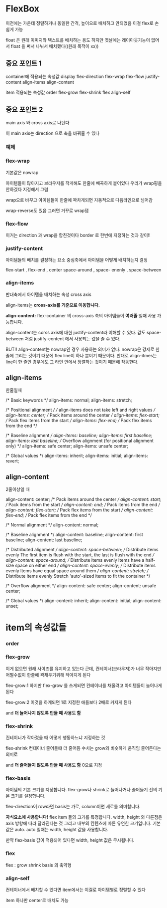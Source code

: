 # FlexBox

이전에는 가운데 정렬하거나 동일한 간격, 높이으로 배치하고 안되었음
이걸 flex로 손쉽게 가능
 
 float 은 원래 이미지와 텍스트를 배치하는 용도 하지만 옛날에는 레이아웃기능이 없어서 float 을 써서 나눠서 배치했다((원래 목적이 xx)) 

## 중요 포인트 1
 container에 적용되는 속성값
    display
    flex-direction
    flex-wrap
    flex-flow
    justify-content
    align-items
    align-content


 item 적용되는 속성값
    order
    flex-grow
    flex-shrink
    flex
    align-self


## 중요 포인트 2

main axis 와 cross axis로 나뉜다

이 main axis는 direction 으로 축을 바꿔줄 수 있다



### 예제 

### flex-wrap 
기본값은  nowrap

아이템들이 많아지고 브라우저를 작게해도 한줄에 빼곡하게 붙어있다 
우리가 wrap핑을 안하겠다 지정해서 그럼 

wrap으로 바꾸고  아이템들이 한줄에 꽉차게되면 자동적으로 다음라인으로 넘어감 

wrap-reverse도 있음  그러면 거꾸로 wrap댐

### flex-flow 
이거는 direction 과 wrap을 합친것이다
border 로 한번에 지정하는 것과 같이!!

### justify-content

아이템들의 배치를 결정하는 요소
중심축에서 아이템을 어떻게 배치하는지 결정


flex-start , flex-end , center 
space-around , space- enenly , space-between 


### align-items

반대축에서 아이템을 배치하는 속성 cross axis

align-items는 **cross-axis를 기준으로 이동합니다.**

**align-content:** flex-container 의 cross-axis 축의 아이템들이 **여러줄** 일때 사용 가능합니다.

align-content는 corss axis에 대한 justify-content라 이해할 수 있다. 값도 space-between 처럼 justify-content 에서 사용되는 값을 줄 수 있다.

BUT!!
align-content는 nowrap인 경우 사용하는 의미가 없다. nowrap은 강제로 한 줄에 그리는 것이기 때문에 flex line이 하나 뿐이기 때문이다. 반대로 align-itmes는 line이 한 줄인 경우에도 그 라인 안에서 정렬하는 것이기 때문에 작동한다.

## align-items

한줄일때 
 
/* Basic keywords */
align-items: normal;
align-items: stretch;

/* Positional alignment */
/* align-items does not take left and right values */
align-items: center; /* Pack items around the center */
align-items: flex-start; /* Pack flex items from the start */
align-items: flex-end; /* Pack flex items from the end */


/* Baseline alignment */
align-items: baseline;
align-items: first baseline;
align-items: last baseline; /* Overflow alignment (for positional alignment only) */
align-items: safe center;
align-items: unsafe center;

/* Global values */
align-items: inherit;
align-items: initial;
align-items: revert;


## align-content

2줄이상일 때 

align-content: center;     /* Pack items around the center */
align-content: start;      /* Pack items from the start */
align-content: end;        /* Pack items from the end */
align-content: flex-start; /* Pack flex items from the start */
align-content: flex-end;   /* Pack flex items from the end */

/* Normal alignment */
align-content: normal;

/* Baseline alignment */
align-content: baseline;
align-content: first baseline;
align-content: last baseline;

/* Distributed alignment */
align-content: space-between; /* Distribute items evenly
                                 The first item is flush with the start,
                                 the last is flush with the end */
align-content: space-around;  /* Distribute items evenly
                                 Items have a half-size space
                                 on either end */
align-content: space-evenly;  /* Distribute items evenly
                                 Items have equal space around them */
align-content: stretch;       /* Distribute items evenly
                                 Stretch 'auto'-sized items to fit
                                 the container */

/* Overflow alignment */
align-content: safe center;
align-content: unsafe center;

/* Global values */
align-content: inherit;
align-content: initial;
align-content: unset;



# item의 속성값들

### order

### flex-grow

이게 없으면 원래 사이즈를 유지하고 있는다  근데,
컨테이너(브라우저)가 너무 작아지만 어쩔수없이 한줄에 꽉채우기위해 
작아지게 된다

flex-grow:1
하지만 flex-grow 를 쓰게되면 컨테이너를 채울려고 아이템들이 늘어나게 된다

flex-grow:2 
이것을 하게되면 1로 지정한 애들보다 2배로 커지게 된다 

and **더 늘어나지 않도록 만들 때 사용도 함**


### flex-shrink 

컨테이너가 작아졌을 때 어떻게 행동하느냐 지정하는 것 

flex-shrink
컨테이너 줄어들떄 더 줄어듬 
수치는 grow와 비슷하게 움직임 줄어든다는 의미로 

and **더 줄어들지 않도록 만들 때 사용도 함**   0으로 지정
### flex-basis
아이템의 기본 크기를 지정합니다. flex-grow나 shrink로 늘어나거나 줄어들기 전의 기본 크기를 설정합니다.

flex-direction이 row라면 basis는 가로, column이면 세로를 의미합니다.

**자식요소에 사용합니다!**  flex item 들의 크기를 특정합니다. width, height 와 다른점은 axis 방향에 따라 달라진다는 것 그리고 내부의 컨텐츠에 따른 유연한 크기입니다. 기본값은 auto. auto 일때는 width, height 값을 사용합니다.

만약 flex-basis 값이 적용되어 있다면 width, height 값은 무시됩니다.

### flex 

flex : grow shrink basis 의 축약형


### align-self 

컨테이너에서 배치할 수 있다면 item에서는 이걸로 아이템별로 정렬할 수 있다

item 하나만 center로 배치도 가능 




